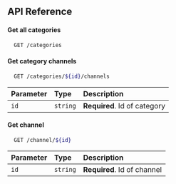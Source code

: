 ## API Reference

#### Get all categories

```bash
  GET /categories
```

#### Get category channels

```bash
  GET /categories/${id}/channels
```

| Parameter | Type     | Description                       |
| :-------- | :------- | :-------------------------------- |
| `id`      | `string` | **Required**. Id of category  |

#### Get channel

```bash
  GET /channel/${id}
```

| Parameter | Type     | Description                       |
| :-------- | :------- | :-------------------------------- |
| `id`      | `string` | **Required**. Id of channel  |
